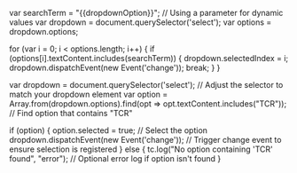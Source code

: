 var searchTerm = "{{dropdownOption}}";  // Using a parameter for dynamic values
var dropdown = document.querySelector('select');
var options = dropdown.options;

for (var i = 0; i < options.length; i++) {
    if (options[i].textContent.includes(searchTerm)) {
        dropdown.selectedIndex = i;
        dropdown.dispatchEvent(new Event('change'));
        break;
    }
}


var dropdown = document.querySelector('select'); // Adjust the selector to match your dropdown element
var option = Array.from(dropdown.options).find(opt => opt.textContent.includes("TCR")); // Find option that contains "TCR"

if (option) {
    option.selected = true;  // Select the option
    dropdown.dispatchEvent(new Event('change'));  // Trigger change event to ensure selection is registered
} else {
    tc.log("No option containing 'TCR' found", "error");  // Optional error log if option isn't found
}
